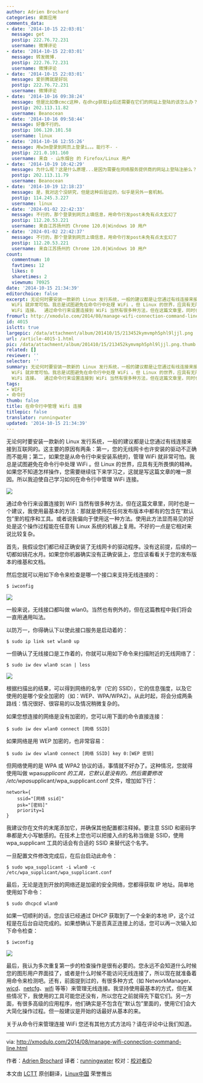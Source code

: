 ```yaml
---
author: Adrien Brochard
categories: 桌面应用
comments_data:
- date: '2014-10-15 22:03:01'
  message: get
  postip: 222.76.72.231
  username: 微博评论
- date: '2014-10-15 22:03:01'
  message: 转发微博.
  postip: 222.76.72.231
  username: 微博评论
- date: '2014-10-15 22:03:01'
  message: 爱折腾就是好玩
  postip: 222.76.72.231
  username: 微博评论
- date: '2014-10-16 09:38:24'
  message: 但是比如像cmcc这种，在dhcp获取ip后还需要在它们的网站上登陆的该怎么办？
  postip: 202.113.11.82
  username: Beanocean
- date: '2014-10-16 09:58:44'
  message: 好像不行的。
  postip: 106.120.101.58
  username: linux
- date: '2014-10-16 12:55:26'
  message: 用w3m登录到网页上登录i。。。能行不- -
  postip: 221.0.101.160
  username: 来自 - 山东烟台 的 Firefox/Linux 用户
- date: '2014-10-19 10:42:29'
  message: 为什么呢？这是什么原理...是因为需要在网络服务提供商的网站上登陆注册么？
  postip: 202.113.11.79
  username: Beanocean
- date: '2014-10-19 12:18:23'
  message: 是，我对这个没研究，但是这种后验证的，似乎是另外一套机制。
  postip: 114.245.3.227
  username: linux
- date: '2024-01-02 22:42:33'
  message: 不行的，那个登录到网页上填信息，用命令行发post未免有点太玄幻了
  postip: 112.20.53.221
  username: 来自江苏扬州的 Chrome 120.0|Windows 10 用户
- date: '2024-01-02 22:42:37'
  message: 不行的，那个登录到网页上填信息，用命令行发post未免有点太玄幻了
  postip: 112.20.53.221
  username: 来自江苏扬州的 Chrome 120.0|Windows 10 用户
count:
  commentnum: 10
  favtimes: 12
  likes: 0
  sharetimes: 2
  viewnum: 70925
date: '2014-10-15 21:34:39'
editorchoice: false
excerpt: 无论何时要安装一款新的 Linux 发行系统，一般的建议都是让您通过有线连接来接到互联网的。这主要的原因有两条：第一，您的无线网卡也许安装的驱动不正确而不能用；第二，如果您是从命令行中来安装系统的，管理
  WiFi 就非常可怕。我总是试图避免在命令行中处理 WiFi 。但 Linux 的世界，应具有无所畏惧的精神。如果您不知道怎样操作，您需要继续往下来学习之，这就是写这篇文章的唯一原因。所以我迫使自己学习如何在命令行中管理
  WiFi 连接。  通过命令行来设置连接到 WiFi 当然有很多种方法，但在这篇文章里，同时也是一个建议，我使用最
fromurl: http://xmodulo.com/2014/08/manage-wifi-connection-command-line.html
id: 4015
islctt: true
largepic: /data/attachment/album/201410/15/213452kymvmph5phl9ljjl.png
url: /article-4015-1.html
pic: /data/attachment/album/201410/15/213452kymvmph5phl9ljjl.png.thumb.jpg
related: []
reviewer: ''
selector: ''
summary: 无论何时要安装一款新的 Linux 发行系统，一般的建议都是让您通过有线连接来接到互联网的。这主要的原因有两条：第一，您的无线网卡也许安装的驱动不正确而不能用；第二，如果您是从命令行中来安装系统的，管理
  WiFi 就非常可怕。我总是试图避免在命令行中处理 WiFi 。但 Linux 的世界，应具有无所畏惧的精神。如果您不知道怎样操作，您需要继续往下来学习之，这就是写这篇文章的唯一原因。所以我迫使自己学习如何在命令行中管理
  WiFi 连接。  通过命令行来设置连接到 WiFi 当然有很多种方法，但在这篇文章里，同时也是一个建议，我使用最
tags:
- WIFI
- 命令行
thumb: false
title: 在命令行中管理 Wifi 连接
titlepic: false
translator: runningwater
updated: '2014-10-15 21:34:39'
---
```


无论何时要安装一款新的 Linux 发行系统，一般的建议都是让您通过有线连接来接到互联网的。这主要的原因有两条：第一，您的无线网卡也许安装的驱动不正确而不能用；第二，如果您是从命令行中来安装系统的，管理 WiFi 就非常可怕。我总是试图避免在命令行中处理 WiFi 。但 Linux 的世界，应具有无所畏惧的精神。如果您不知道怎样操作，您需要继续往下来学习之，这就是写这篇文章的唯一原因。所以我迫使自己学习如何在命令行中管理 WiFi 连接。


![](/data/attachment/album/201410/15/213452kymvmph5phl9ljjl.png)


通过命令行来设置连接到 WiFi 当然有很多种方法，但在这篇文章里，同时也是一个建议，我使用最基本的方法：那就是使用在任何发布版本中都有的包含在“默认包”里的程序和工具。或者说我偏向于使用这一种方法。使用此方法显而易见的好处是这个操作过程能在任意有 Linux 系统的机器上复用。不好的一点是它相对来说比较复杂。


首先，我假设您们都已经正确安装了无线网卡的驱动程序。没有这前提，后续的一切都如镜花水月。如果您你机器确实没有正确安装上，您应该看看关于您的发布版本的维基和文档。


然后您就可以用如下命令来检查是哪一个接口来支持无线连接的：



```
$ iwconfig

```

![](/data/attachment/album/201410/15/213057mpwiw9pw9fsipws4.jpg)


一般来说，无线接口都叫做 wlan0。当然也有例外的，但在这篇教程中我们将会一直用通用叫法。


以防万一，你得确认下以使此接口服务是启动着的：



```
$ sudo ip link set wlan0 up

```

一但确认了无线接口是工作着的，你就可以用如下命令来扫描附近的无线网络了：



```
$ sudo iw dev wlan0 scan | less 

```

![](/data/attachment/album/201410/15/213457euqbiqibebezo0yu.jpg)


根据扫描出的结果，可以得到网络的名字（它的 SSID），它的信息强度，以及它使用的是哪个安全加密的（如：WEP、WPA/WPA2）。从此时起，将会分成两条路线：情况很好、很容易的以及情况稍微复杂的。


如果您想连接的网络是没有加密的，您可以用下面的命令直接连接：



```
$ sudo iw dev wlan0 connect [网络 SSID]

```

如果网络是用 WEP 加密的，也非常容易：



```
$ sudo iw dev wlan0 connect [网络 SSID] key 0:[WEP 密钥]

```

但网络使用的是 WPA 或 WPA2 协议的话，事情就不好办了。这种情况，您就得使用叫做 wpa*supplicant 的工具，它默认是没有的。然后需要修改 /etc/wpa*supplicant/wpa\_supplicant.conf 文件，增加如下行：



```
network={
    ssid="[网络 ssid]"
    psk="[密码]"
    priority=1
}

```

我建议你​​在文件的末尾添加它，并确保其他配置都注释掉。要注意 SSID 和密码字串都是大小写敏感的。在技术上您也可以把接入点的名称当做是 SSID，使用 wpa\_supplicant 工具的话会有合适的 SSID 来替代这个名字。


一旦配置文件修改完成后，在后台启动此命令：



```
$ sudo wpa_supplicant -i wlan0 -c /etc/wpa_supplicant/wpa_supplicant.conf

```

最后，无论是连到开放的网络还是加密的安全网络，您都得获取 IP 地址。简单地使用如下命令：



```
$ sudo dhcpcd wlan0

```

如果一切顺利的话，您应该已经通过 DHCP 获取到了一个全新的本地 IP，这个过程是在后台自动完成的。如果想确认下是否真正连接上的话，您可以再一次输入如下命令检查：



```
$ iwconfig

```

![](/data/attachment/album/201410/15/213501zpb7zlrtrbaaaenp.jpg)


最后，我认为多次重复第一步的检查操作是很有必要的。您永远不会知道什么时候您的图形用户界面挂了，或者是什么时候不能访问无线连接了，所以现在就准备着用命令来检测吧。还有，前面提到过的，有很多种方式（如 NetworkManager、[wicd](http://wicd.sourceforge.net/)、[netcfg](https://www.archlinux.org/netcfg/)、[wifi](https://github.com/rockymeza/wifi) 等等）来管理无线连接。我坚持使用最基本的方式，但在某些情况下，我使用的工具可能您还没有，所以您在之前就得先下载它们。另一方面，有很多高级的应用程序，他们确实是不包含在“默认包”里面的，使用它们会大大简化操作过程。但一般建议是开始的话最好从基本的来。


关于从命令行来管理连接 WiFi 您还有其他方式方法吗？请在评论中让我们知道。




---


via: <http://xmodulo.com/2014/08/manage-wifi-connection-command-line.html>


作者：[Adrien Brochard](http://xmodulo.com/author/adrien) 译者：[runningwater](https://github.com/runningwater) 校对：[校对者ID](https://github.com/%E6%A0%A1%E5%AF%B9%E8%80%85ID)


本文由 [LCTT](https://github.com/LCTT/TranslateProject) 原创翻译，[Linux中国](http://linux.cn/) 荣誉推出